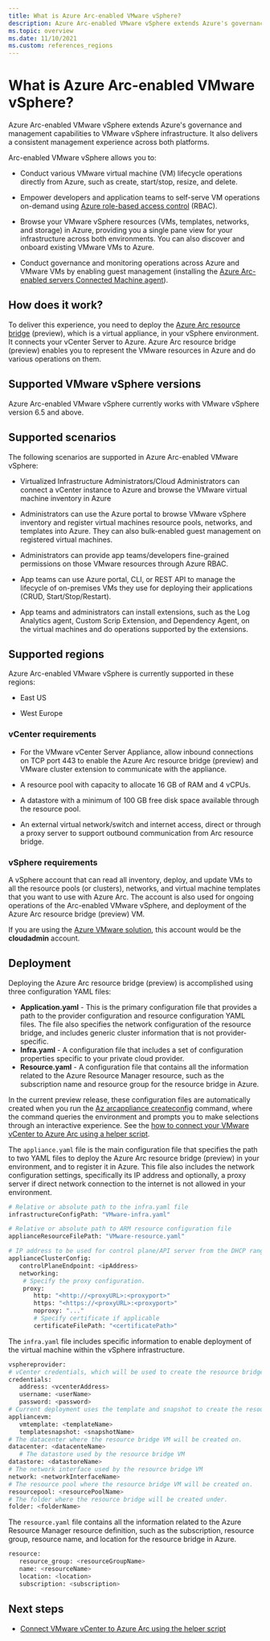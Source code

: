 ```yaml
---
title: What is Azure Arc-enabled VMware vSphere?
description: Azure Arc-enabled VMware vSphere extends Azure's governance and management capabilities to VMware vSphere infrastructure and delivers a consistent management experience across both platforms. 
ms.topic: overview
ms.date: 11/10/2021
ms.custom: references_regions
---
```


# What is Azure Arc-enabled VMware vSphere?

Azure Arc-enabled VMware vSphere extends Azure's governance and management capabilities to VMware vSphere infrastructure. It also delivers a consistent management experience across both platforms.

Arc-enabled VMware vSphere allows you to:

- Conduct various VMware virtual machine (VM) lifecycle operations directly from Azure, such as create, start/stop, resize, and delete.

- Empower developers and application teams to self-serve VM operations on-demand using [Azure role-based access control](../../role-based-access-control/overview.md) (RBAC).

- Browse your VMware vSphere resources (VMs, templates, networks, and storage) in Azure, providing you a single pane view for your infrastructure across both environments. You can also discover and onboard existing VMware VMs to Azure.

- Conduct governance and monitoring operations across Azure and VMware VMs by enabling guest management (installing the [Azure Arc-enabled servers Connected Machine agent](../servers/agent-overview.md)).

## How does it work?

To deliver this experience, you need to deploy the [Azure Arc resource bridge](../resource-bridge/overview.md) (preview), which is a virtual appliance, in your vSphere environment. It connects your vCenter Server to Azure. Azure Arc resource bridge (preview) enables you to represent the VMware resources in Azure and do various operations on them.

## Supported VMware vSphere versions

Azure Arc-enabled VMware vSphere currently works with VMware vSphere version 6.5 and above.

## Supported scenarios

The following scenarios are supported in Azure Arc-enabled VMware vSphere:

- Virtualized Infrastructure Administrators/Cloud Administrators can connect a vCenter instance to Azure and browse the VMware virtual machine inventory in Azure

- Administrators can use the Azure portal to browse VMware vSphere inventory and register virtual machines resource pools, networks, and templates into Azure. They can also bulk-enabled guest management on registered virtual machines.

- Administrators can provide app teams/developers fine-grained permissions on those VMware resources through Azure RBAC.

- App teams can use Azure portal, CLI, or REST API to manage the lifecycle of on-premises VMs they use for deploying their applications (CRUD, Start/Stop/Restart).

- App teams and administrators can install extensions, such as the Log Analytics agent, Custom Scrip Extension, and Dependency Agent, on  the virtual machines and do operations supported by the extensions.

## Supported regions

Azure Arc-enabled VMware vSphere is currently supported in these regions:

- East US

- West Europe

### vCenter requirements

- For the VMware vCenter Server Appliance, allow inbound connections on TCP port 443 to enable the Azure Arc resource bridge (preview) and VMware cluster extension to communicate with the appliance.

- A resource pool with capacity to allocate 16 GB of RAM and 4 vCPUs.

- A datastore with a minimum of 100 GB free disk space available through the resource pool.

- An external virtual network/switch and internet access, direct or through a proxy server to support outbound communication from Arc resource bridge.

### vSphere requirements

A vSphere account that can read all inventory, deploy, and update VMs to all the resource pools (or clusters), networks, and virtual machine templates that you want to use with Azure Arc. The account is also used for ongoing operations of the Arc-enabled VMware vSphere, and deployment of the Azure Arc resource bridge (preview) VM.

If you are using the [Azure VMware solution](../../azure-vmware/introduction.md), this account would be the **cloudadmin** account.

## Deployment

Deploying the Azure Arc resource bridge (preview) is accomplished using three configuration YAML files:

- **Application.yaml** - This is the primary configuration file that provides a path to the provider configuration and resource configuration YAML files. The file also specifies the network configuration of the resource bridge, and includes generic cluster information that is not provider-specific.
- **Infra.yaml** - A configuration file that includes a set of configuration properties specific to your private cloud provider.
- **Resource.yaml** - A configuration file that contains all the information related to the Azure Resource Manager resource, such as the subscription name and resource group for the resource bridge in Azure.

In the current preview release, these configuration files are automatically created when you run the [Az arcappliance createconfig](/cli/azure/arcappliance/createconfig) command, where the command queries the environment and prompts you to make selections through an interactive experience. See the [how to connect your VMware vCenter to Azure Arc using a helper script](quick-start-connect-vcenter-to-arc-using-script.md).

The `appliance.yaml` file is the main configuration file that specifies the path to two YAML files to deploy the Azure Arc resource bridge (preview) in your environment, and to register it in Azure. This file also includes the network configuration settings, specifically its IP address and optionally, a proxy server if direct network connection to the internet is not allowed in your environment.  

```bash
# Relative or absolute path to the infra.yaml file
infrastructureConfigPath: "VMware-infra.yaml"

# Relative or absolute path to ARM resource configuration file
applianceResourceFilePath: "VMware-resource.yaml"

# IP address to be used for control plane/API server from the DHCP range available in the environment. This IP address must be reserved for this, and can't be changed. If it is changed, the resource bridge will not be reachable by all the other Arc agents and services.
applianceClusterConfig:
   controlPlaneEndpoint: <ipAddress>
   networking:
    # Specify the proxy configuration.
    proxy:
       http: "<http://<proxyURL>:<proxyport>"
       https: "<https://<proxyURL>:<proxyport>"
       noproxy: "..."
       # Specify certificate if applicable
       certificateFilePath: "<certificatePath>"
```

The `infra.yaml` file includes specific information to enable deployment of the virtual machine within the vSphere infrastructure.  

```bash
vsphereprovider:
# vCenter credentials, which will be used to create the resource bridge.
credentials:
   address: <vcenterAddress>
   username: <userName>
   password: <password>
# Current deployment uses the template and snapshot to create the resource bridge VM.
appliancevm:
   vmtemplate: <templateName>
   templatesnapshot: <snapshotName>
# The datacenter where the resource bridge VM will be created on.
datacenter: <datacenteName>
   # The datastore used by the resource bridge VM
datastore: <datastoreName>
# The network interface used by the resource bridge VM
network: <networkInterfaceName>
# The resource pool where the resource bridge VM will be created on.
resourcepool: <resourcePoolName>
# The folder where the resource bridge will be created under.
folder: <folderName>
```

The `resource.yaml` file contains all the information related to the Azure Resource Manager resource definition, such as the subscription, resource group, resource name, and location for the resource bridge in Azure.

```bash
resource:
   resource_group: <resourceGroupName>
   name: <resourceName>
   location: <location>
   subscription: <subscription>
```

## Next steps

- [Connect VMware vCenter to Azure Arc using the helper script](quick-start-connect-vcenter-to-arc-using-script.md)
